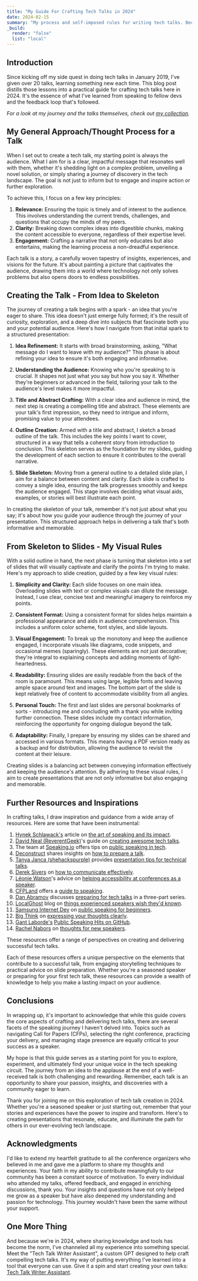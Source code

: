 ```yaml
---
title: "My Guide For Crafting Tech Talks in 2024"
date: 2024-02-15
summary: "My process and self-imposed rules for writing tech talks. Because it's 2024, it's also a GPT you can play with."
_build:
  render: "false"
  list: "local"
---
```


## Introduction

Since kicking off my side quest in doing tech talks in January 2019, I've given over 20 talks, learning something new each time. This blog post distills those lessons into a practical guide for crafting tech talks here in 2024. It's the essence of what I've learned from speaking to fellow devs and the feedback loop that's followed.

_For a look at my journey and the talks themselves, check out [my collection](https://kelset.dev/tags/talk/)._

## My General Approach/Thought Process for a Talk

When I set out to create a tech talk, my starting point is always the audience. What I aim for is a clear, impactful message that resonates well with them, whether it's shedding light on a complex problem, unveiling a novel solution, or simply sharing a journey of discovery in the tech landscape. The goal is not just to inform but to engage and inspire action or further exploration.

To achieve this, I focus on a few key principles:

1. **Relevance:** Ensuring the topic is timely and of interest to the audience. This involves understanding the current trends, challenges, and questions that occupy the minds of my peers.
2. **Clarity:** Breaking down complex ideas into digestible chunks, making the content accessible to everyone, regardless of their expertise level.
3. **Engagement:** Crafting a narrative that not only educates but also entertains, making the learning process a non-dreadful experience.

Each talk is a story, a carefully woven tapestry of insights, experiences, and visions for the future. It's about painting a picture that captivates the audience, drawing them into a world where technology not only solves problems but also opens doors to endless possibilities.

## Creating the Talk - From Idea to Skeleton

The journey of creating a talk begins with a spark - an idea that you're eager to share. This idea doesn't just emerge fully formed; it's the result of curiosity, exploration, and a deep dive into subjects that fascinate both you and your potential audience. Here's how I navigate from that initial spark to a structured presentation:

1. **Idea Refinement:** It starts with broad brainstorming, asking, "What message do I want to leave with my audience?" This phase is about refining your idea to ensure it's both engaging and informative.

2. **Understanding the Audience:** Knowing who you're speaking to is crucial. It shapes not just what you say but how you say it. Whether they're beginners or advanced in the field, tailoring your talk to the audience's level makes it more impactful.

3. **Title and Abstract Crafting:** With a clear idea and audience in mind, the next step is creating a compelling title and abstract. These elements are your talk's first impression, so they need to intrigue and inform, promising value to your attendees.

4. **Outline Creation:** Armed with a title and abstract, I sketch a broad outline of the talk. This includes the key points I want to cover, structured in a way that tells a coherent story from introduction to conclusion. This skeleton serves as the foundation for my slides, guiding the development of each section to ensure it contributes to the overall narrative.

5. **Slide Skeleton:** Moving from a general outline to a detailed slide plan, I aim for a balance between content and clarity. Each slide is crafted to convey a single idea, ensuring the talk progresses smoothly and keeps the audience engaged. This stage involves deciding what visual aids, examples, or stories will best illustrate each point.

In creating the skeleton of your talk, remember it's not just about what you say; it's about how you guide your audience through the journey of your presentation. This structured approach helps in delivering a talk that's both informative and memorable.

## From Skeleton to Slides - My Visual Rules

With a solid outline in hand, the next phase is turning that skeleton into a set of slides that will visually captivate and clarify the points I'm trying to make. Here's my approach to slide creation, guided by a few key visual rules:

1. **Simplicity and Clarity:** Each slide focuses on one main idea. Overloading slides with text or complex visuals can dilute the message. Instead, I use clear, concise text and meaningful imagery to reinforce my points.

2. **Consistent Format:** Using a consistent format for slides helps maintain a professional appearance and aids in audience comprehension. This includes a uniform color scheme, font styles, and slide layouts.

3. **Visual Engagement:** To break up the monotony and keep the audience engaged, I incorporate visuals like diagrams, code snippets, and occasional memes (sparingly). These elements are not just decorative; they're integral to explaining concepts and adding moments of light-heartedness.

4. **Readability:** Ensuring slides are easily readable from the back of the room is paramount. This means using large, legible fonts and leaving ample space around text and images. The bottom part of the slide is kept relatively free of content to accommodate visibility from all angles.

5. **Personal Touch:** The first and last slides are personal bookmarks of sorts - introducing me and concluding with a thank you while inviting further connection. These slides include my contact information, reinforcing the opportunity for ongoing dialogue beyond the talk.

6. **Adaptability:** Finally, I prepare by ensuring my slides can be shared and accessed in various formats. This means having a PDF version ready as a backup and for distribution, allowing the audience to revisit the content at their leisure.

Creating slides is a balancing act between conveying information effectively and keeping the audience's attention. By adhering to these visual rules, I aim to create presentations that are not only informative but also engaging and memorable.

## Further Resources and Inspirations

In crafting talks, I draw inspiration and guidance from a wide array of resources. Here are some that have been instrumental:

1. [Hynek Schlawack's](https://mastodon.social/@hynek) article on [the art of speaking and its impact](https://hynek.me/articles/speaking/).
2. [David Neal (ReverentGeek)](https://twitter.com/reverentgeek)'s guide on [creating awesome tech talks](http://reverentgeek.com/5-essential-ingredients-for-an-awesome-tech-talk/).
3. The team at [Speaking.io](https://twitter.com/speakingio) offers tips on [public speaking in tech](https://speaking.io/).
4. [Deconstruct](https://www.deconstructconf.com/) shares insights on [how to prepare a talk](https://www.deconstructconf.com/blog/how-to-prepare-a-talk).
5. [Tanya Janca (shehackspurple)](https://twitter.com/shehackspurple) provides [presentation tips for technical talks](https://dev.to/shehackspurple/presentation-tips-for-technical-talks-1fni).
6. [Derek Sivers](https://sivers.org/) on [how to communicate effectively](https://sivers.org/d22).
7. [Léonie Watson](https://twitter.com/LeonieWatson)'s advice on [helping accessibility at conferences as a speaker](https://dev.to/lkopacz/10-ways-to-help-accessibility-at-conferences-as-a-speaker-5dfp).
8. [CFPLand](https://www.cfpland.com/) offers a [guide to speaking](https://www.cfpland.com/guides/speaking/).
9. [Dan Abramov](https://twitter.com/dan_abramov) discusses [preparing for tech talks](https://overreacted.io/preparing-for-tech-talk-part-1-motivation/) in a three-part series.
10. [LocalGhost](https://localghost.dev/) blog on [things experienced speakers wish they'd known](https://localghost.dev/blog/things-experienced-speakers-wish-they-d-known/).
11. [Samsung Internet Dev](https://medium.com/samsung-internet-dev) on [public speaking for beginners](https://medium.com/samsung-internet-dev/public-speaking-for-beginners-8bdee16123ba).
12. [Big Think](https://bigthink.com/the-learning-curve/3-rules-express-your-thoughts-clearly/) on [expressing your thoughts clearly](https://bigthink.com/the-learning-curve/3-rules-express-your-thoughts-clearly/).
13. [Gant Laborde's](https://twitter.com/GantLaborde) [Public Speaking Hits on GitHub](https://github.com/GantMan/Public_Speaking_Hits).
14. [Rachel Nabors](https://www.linkedin.com/in/rachelnabors/) on [thoughts for new speakers](https://www.linkedin.com/pulse/thoughts-new-speakers-rachel-nabors/).

These resources offer a range of perspectives on creating and delivering successful tech talks.

Each of these resources offers a unique perspective on the elements that contribute to a successful talk, from engaging storytelling techniques to practical advice on slide preparation. Whether you're a seasoned speaker or preparing for your first tech talk, these resources can provide a wealth of knowledge to help you make a lasting impact on your audience.

## Conclusions

In wrapping up, it's important to acknowledge that while this guide covers the core aspects of crafting and delivering tech talks, there are several facets of the speaking journey I haven't delved into. Topics such as navigating Call for Papers (CFPs), selecting the right conference, practicing your delivery, and managing stage presence are equally critical to your success as a speaker.

My hope is that this guide serves as a starting point for you to explore, experiment, and ultimately find your unique voice in the tech speaking circuit. The journey from an idea to the applause at the end of a well-received talk is both challenging and rewarding. Remember, each talk is an opportunity to share your passion, insights, and discoveries with a community eager to learn.

Thank you for joining me on this exploration of tech talk creation in 2024. Whether you're a seasoned speaker or just starting out, remember that your stories and experiences have the power to inspire and transform. Here's to creating presentations that resonate, educate, and illuminate the path for others in our ever-evolving tech landscape.

## Acknowledgments

I'd like to extend my heartfelt gratitude to all the conference organizers who believed in me and gave me a platform to share my thoughts and experiences. Your faith in my ability to contribute meaningfully to our community has been a constant source of motivation. To every individual who attended my talks, offered feedback, and engaged in enriching discussions, thank you. Your insights and questions have not only helped me grow as a speaker but have also deepened my understanding and passion for technology. This journey wouldn't have been the same without your support.

## One More Thing

And because we're in 2024, where sharing knowledge and tools has become the norm, I've channeled all my experience into something special. Meet the "Tech Talk Writer Assistant", a custom GPT designed to help craft compelling tech talks. It's my way of putting everything I've learned into a tool that everyone can use. Give it a spin and start creating your own talks: [Tech Talk Writer Assistant](https://chat.openai.com/g/g-ZaUKNNgYb-tech-talk-writer-assistant).
